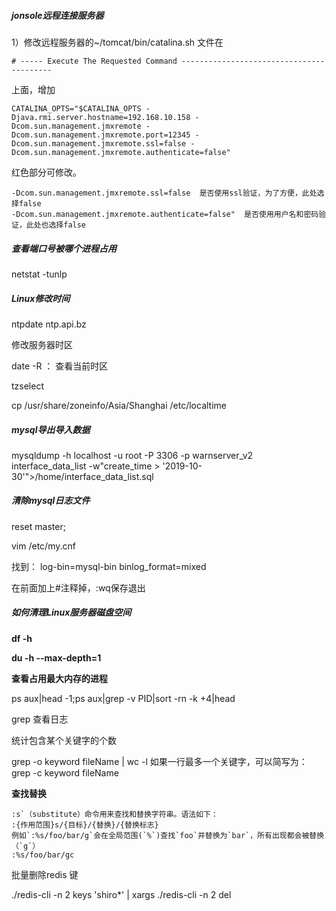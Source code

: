 ##### jonsole远程连接服务器

1）修改远程服务器的~/tomcat/bin/catalina.sh  文件在

```
# ----- Execute The Requested Command -----------------------------------------
```

上面，增加

```
CATALINA_OPTS="$CATALINA_OPTS -Djava.rmi.server.hostname=192.168.10.158 -Dcom.sun.management.jmxremote -Dcom.sun.management.jmxremote.port=12345 -Dcom.sun.management.jmxremote.ssl=false -Dcom.sun.management.jmxremote.authenticate=false"
```

红色部分可修改。

```
-Dcom.sun.management.jmxremote.ssl=false  是否使用ssl验证，为了方便，此处选择false
-Dcom.sun.management.jmxremote.authenticate=false"  是否使用用户名和密码验证，此处也选择false
```

##### 查看端口号被哪个进程占用

netstat -tunlp

##### Linux修改时间

 ntpdate ntp.api.bz

修改服务器时区

date -R ： 查看当前时区

 tzselect

cp /usr/share/zoneinfo/Asia/Shanghai   /etc/localtime

##### mysql导出导入数据

 mysqldump -h localhost -u root -P 3306 -p  warnserver_v2 interface_data_list -w"create_time > '2019-10-30'">/home/interface_data_list.sql

##### 清除mysql日志文件

reset master; 

vim /etc/my.cnf

找到：
log-bin=mysql-bin
binlog_format=mixed

在前面加上#注释掉，:wq保存退出

##### 如何清理Linux服务器磁盘空间

**df -h**

**du -h --max-depth=1**

**查看占用最大内存的进程**

ps aux|head -1;ps aux|grep -v PID|sort -rn -k +4|head

grep 查看日志

统计包含某个关键字的个数

grep -o keyword fileName | wc -l
如果一行最多一个关键字，可以简写为：
grep -c keyword fileName

**查找替换**

```
:s`（substitute）命令用来查找和替换字符串。语法如下：
:{作用范围}s/{目标}/{替换}/{替换标志}
例如`:%s/foo/bar/g`会在全局范围(`%`)查找`foo`并替换为`bar`，所有出现都会被替换（`g`）
:%s/foo/bar/gc
```

批量删除redis 键

./redis-cli -n 2 keys 'shiro*' | xargs ./redis-cli  -n 2 del